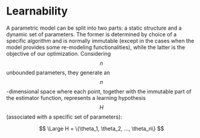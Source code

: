 # Learnability

A parametric model can be split into two parts: a static structure and a dynamic set of parameters. The former is determined by choice of a specific algorithm and is normally immutable \(except in the cases when the model provides some re-modeling functionalities\), while the latter is the objective of our optimization. Considering $$n$$ unbounded parameters, they generate an $$n$$-dimensional space  where each point, together with the immutable part of the estimator function, represents a learning hypothesis $$H$$ \(associated with a specific set of parameters\):

$$
\Large H = \{\theta_1, \theta_2, ..., \theta_n\}
$$



